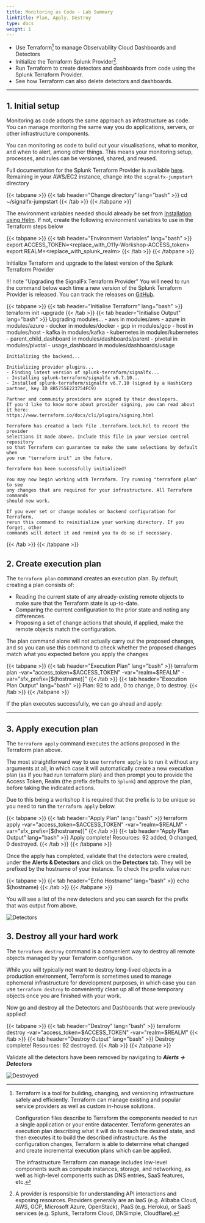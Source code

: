 ```yaml
---
title: Monitoring as Code - Lab Summary
linkTitle: Plan, Apply, Destroy
type: docs
weight: 1
---
```


* Use Terraform[^1] to manage Observability Cloud Dashboards and Detectors
* Initialize the Terraform Splunk Provider[^2].
* Run Terraform to create detectors and dashboards from code using the Splunk Terraform Provider.
* See how Terraform can also delete detectors and dashboards.

---

## 1. Initial setup

Monitoring as code adopts the same approach as infrastructure as code. You can manage monitoring the same way you do applications, servers, or other infrastructure components.

You can monitoring as code to build out your visualisations, what to monitor, and when to alert, among other things. This means your monitoring setup, processes, and rules can be versioned, shared, and reused.

Full documentation for the Splunk Terraform Provider is available [here](https://registry.terraform.io/providers/splunk-terraform/signalfx/latest/docs). Remaining in your AWS/EC2 instance, change into the `signalfx-jumpstart` directory

{{< tabpane >}}
  {{< tab header="Change directory" lang="bash" >}}
    cd ~/signalfx-jumpstart
  {{< /tab >}}
{{< /tabpane >}}

The environment variables needed should already be set from [Installation using Helm](../../otel/k3s/#2-installation-using-helm). If not, create the following environment variables to use in the Terraform steps below

{{< tabpane >}}
  {{< tab header="Environment Variables" lang="bash" >}}
    export ACCESS_TOKEN=<replace_with_O11y-Workshop-ACCESS_token>
    export REALM=<replace_with_splunk_realm>
  {{< /tab >}}
{{< /tabpane >}}

Initialize Terraform and upgrade to the latest version of the Splunk Terraform Provider

!!! note "Upgrading the SignalFx Terraform Provider"
    You will need to run the command below each time a new version of the Splunk Terraform Provider is released. You can track the releases on [GitHub](https://github.com/splunk-terraform/terraform-provider-signalfx/releases).

{{< tabpane >}}
  {{< tab header="Initialise Terraform" lang="bash" >}}
    terraform init -upgrade
  {{< /tab >}}
  {{< tab header="Initialise Output" lang="bash" >}}
    Upgrading modules...
    - aws in modules/aws
    - azure in modules/azure
    - docker in modules/docker
    - gcp in modules/gcp
    - host in modules/host
    - kafka in modules/kafka
    - kubernetes in modules/kubernetes
    - parent_child_dashboard in modules/dashboards/parent
    - pivotal in modules/pivotal
    - usage_dashboard in modules/dashboards/usage

    Initializing the backend...

    Initializing provider plugins...
    - Finding latest version of splunk-terraform/signalfx...
    - Installing splunk-terraform/signalfx v6.7.10...
    - Installed splunk-terraform/signalfx v6.7.10 (signed by a HashiCorp partner, key ID 8B5755E223754FC9)

    Partner and community providers are signed by their developers.
    If you'd like to know more about provider signing, you can read about it here:
    https://www.terraform.io/docs/cli/plugins/signing.html

    Terraform has created a lock file .terraform.lock.hcl to record the provider
    selections it made above. Include this file in your version control repository
    so that Terraform can guarantee to make the same selections by default when
    you run "terraform init" in the future.

    Terraform has been successfully initialized!

    You may now begin working with Terraform. Try running "terraform plan" to see
    any changes that are required for your infrastructure. All Terraform commands
    should now work.

    If you ever set or change modules or backend configuration for Terraform,
    rerun this command to reinitialize your working directory. If you forget, other
    commands will detect it and remind you to do so if necessary.
  {{< /tab >}}
{{< /tabpane >}}

## 2. Create execution plan

The `terraform plan` command creates an execution plan. By default, creating a plan consists of:

* Reading the current state of any already-existing remote objects to make sure that the Terraform state is up-to-date.
* Comparing the current configuration to the prior state and noting any differences.
* Proposing a set of change actions that should, if applied, make the remote objects match the configuration.

The plan command alone will not actually carry out the proposed changes, and so you can use this command to check whether the proposed changes match what you expected before you apply the changes

{{< tabpane >}}
  {{< tab header="Execution Plan" lang="bash" >}}
    terraform plan -var="access_token=$ACCESS_TOKEN" -var="realm=$REALM" -var="sfx_prefix=[$(hostname)]"
  {{< /tab >}}
  {{< tab header="Execution Plan Output" lang="bash" >}}
    Plan: 92 to add, 0 to change, 0 to destroy.
  {{< /tab >}}
{{< /tabpane >}}

If the plan executes successfully, we can go ahead and apply:

---

## 3. Apply execution plan

The `terraform apply` command executes the actions proposed in the Terraform plan above.

The most straightforward way to use `terraform apply` is to run it without any arguments at all, in which case it will automatically create a new execution plan (as if you had run terraform plan) and then prompt you to provide the Access Token, Realm (the prefix defaults to `Splunk`) and approve the plan, before taking the indicated actions.

Due to this being a workshop it is required that the prefix is to be unique so you need to run the `terraform apply` below.

{{< tabpane >}}
  {{< tab header="Apply Plan" lang="bash" >}}
    terraform apply -var="access_token=$ACCESS_TOKEN" -var="realm=$REALM" -var="sfx_prefix=[$(hostname)]"
  {{< /tab >}}
  {{< tab header="Apply Plan Output" lang="bash" >}}
    Apply complete! Resources: 92 added, 0 changed, 0 destroyed.
  {{< /tab >}}
{{< /tabpane >}}

Once the apply has completed, validate that the detectors were created, under the **Alerts & Detectors** and click on the **Detectors** tab. They will be prefixed by the hostname of your instance. To check the prefix value run:

{{< tabpane >}}
  {{< tab header="Echo Hostname" lang="bash" >}}
    echo $(hostname)
  {{< /tab >}}
{{< /tabpane >}}

 You will see a list of the new detectors and you can search for the prefix that was output from above.

![Detectors](/images/monitoring-as-code/detectors.png)

## 3. Destroy all your hard work

The `terraform destroy` command is a convenient way to destroy all remote objects managed by your Terraform configuration.

While you will typically not want to destroy long-lived objects in a production environment, Terraform is sometimes used to manage ephemeral infrastructure for development purposes, in which case you can use `terraform destroy` to conveniently clean up all of those temporary objects once you are finished with your work.

Now go and destroy all the Detectors and Dashboards that were previously applied!

{{< tabpane >}}
  {{< tab header="Destroy" lang="bash" >}}
    terraform destroy -var="access_token=$ACCESS_TOKEN" -var="realm=$REALM"
  {{< /tab >}}
  {{< tab header="Destroy Output" lang="bash" >}}
    Destroy complete! Resources: 92 destroyed.
  {{< /tab >}}
{{< /tabpane >}}

Validate all the detectors have been removed by navigating to _**Alerts → Detectors**_

![Destroyed](/images/monitoring-as-code/destroy.png)

[^1]:
    Terraform is a tool for building, changing, and versioning infrastructure safely and efficiently. Terraform can manage existing and popular service providers as well as custom in-house solutions.

    Configuration files describe to Terraform the components needed to run a single application or your entire datacenter. Terraform generates an execution plan describing what it will do to reach the desired state, and then executes it to build the described infrastructure. As the configuration changes, Terraform is able to determine what changed and create incremental execution plans which can be applied.

    The infrastructure Terraform can manage includes low-level components such as compute instances, storage, and networking, as well as high-level components such as DNS entries, SaaS features, etc.
[^2]:
    A provider is responsible for understanding API interactions and exposing resources. Providers generally are an IaaS (e.g. Alibaba Cloud, AWS, GCP, Microsoft Azure, OpenStack), PaaS (e.g. Heroku), or SaaS services (e.g. Splunk, Terraform Cloud, DNSimple, Cloudflare).
